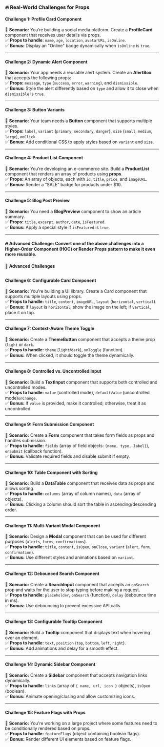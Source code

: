 ### 🔥 **Real-World Challenges for Props**  

#### **Challenge 1: Profile Card Component**  
📌 **Scenario:** You’re building a social media platform. Create a **ProfileCard** component that receives user details via props.  
✅ **Props to handle:** `name`, `age`, `location`, `avatarURL`, `isOnline`.  
✅ **Bonus:** Display an "Online" badge dynamically when `isOnline` is `true`.  

---
#### **Challenge 2: Dynamic Alert Component**  
📌 **Scenario:** Your app needs a reusable alert system. Create an **AlertBox** that accepts the following props:  
✅ **Props:** `message`, `type` (`success`, `error`, `warning`), and `dismissible`.  
✅ **Bonus:** Style the alert differently based on `type` and allow it to close when `dismissible` is `true`.  

---

#### **Challenge 3: Button Variants**  
📌 **Scenario:** Your team needs a **Button** component that supports multiple styles.  
✅ **Props:** `label`, `variant` (`primary`, `secondary`, `danger`), `size` (`small`, `medium`, `large`), `onClick`.  
✅ **Bonus:** Add conditional CSS to apply styles based on `variant` and `size`.  

---

#### **Challenge 4: Product List Component**  
📌 **Scenario:** You’re developing an e-commerce site. Build a **ProductList** component that renders an array of products using **props**.  
✅ **Props:** An array of objects, each with `id`, `title`, `price`, and `imageURL`.  
✅ **Bonus:** Render a “SALE” badge for products under $10.  

---

#### **Challenge 5: Blog Post Preview**  
📌 **Scenario:** You need a **BlogPreview** component to show an article summary.  
✅ **Props:** `title`, `excerpt`, `author`, `date`, `isFeatured`.  
✅ **Bonus:** Apply a special style if `isFeatured` is `true`.  

---

#### 🔥 **Advanced Challenge:** Convert one of the above challenges into a **Higher-Order Component (HOC)** or **Render Props** pattern to make it even more reusable. 
 
 ###
🔴 **Advanced Challenges**
##

#### **Challenge 6:  Configurable Card Component**

📌 **Scenario:** You're building a UI library. Create a Card component that supports multiple layouts using props.  
✅ **Props to handle:** `title`, `content`, `imageURL`, `layout` (`horizontal`, `vertical`).  
✅ **Bonus:** If `layout` is `horizontal`, show the image on the left; if `vertical`, place it on top.

---

#### **Challenge 7:  Context-Aware Theme Toggle**

📌 **Scenario:** Create a **ThemeButton** component that accepts a theme prop (`light` or `dark`.  
✅ **Props to handle:** `theme` (`light`/`dark`), `onToggle` (function).  
✅ **Bonus:** When clicked, it should toggle the theme dynamically.

---

#### **Challenge 8:  Controlled vs. Uncontrolled Input**
📌 **Scenario:** Build a **TextInput** component that supports both controlled and uncontrolled modes.  
✅ **Props to handle:** `value` (controlled mode), `defaultValue` (uncontrolled mode)`onChange`.  
✅ **Bonus:** If `value` is provided, make it controlled; otherwise, treat it as uncontrolled.

---

#### **Challenge 9: Form Submission Component**
📌 **Scenario:** Create a **Form** component that takes form fields as props and handles submission.  
✅ **Props to handle:** `fields` (array of field objects: `{name, type, label}`), `onSubmit` (callback function).  
✅ **Bonus:** Validate required fields and disable submit if empty.

---

#### **Challenge 10: Table Component with Sorting**
📌 **Scenario:** Build a **DataTable** component that receives data as props and allows sorting.  
✅ **Props to handle:** `columns` (array of column names), `data` (array of objects).  
✅ **Bonus:** Clicking a column should sort the table in ascending/descending order.

---

#### **Challenge 11: Multi-Variant Modal Component**
📌 **Scenario:** Design a **Modal** component that can be used for different purposes (`alerts`, `forms`, `confirmations`).  
✅ **Props to handle:** `title`, `content`, `isOpen`, `onClose`, `variant` (`alert`, `form`, `confirmation`).  
✅ **Bonus:** Use different styles and animations based on `variant`.

---

#### **Challenge 12: Debounced Search Component**
📌 **Scenario:** Create a **SearchInput** component that accepts an `onSearch` prop and waits for the user to stop typing before making a request.  
✅ **Props to handle:** `placeholder`, `onSearch` (function), `delay` (debounce time in ms).  
✅ **Bonus:** Use debouncing to prevent excessive API calls.

---

#### **Challenge 13: Configurable Tooltip Component**
📌 **Scenario:** Build a **Tooltip** component that displays text when hovering over an element.  
✅ **Props to handle:** `text`, `position` (`top`, `bottom`, `left`, `right`).  
✅ **Bonus:** Add animations and delay for a smooth effect.

---

#### **Challenge 14: Dynamic Sidebar Component**
📌 **Scenario:** Create a **Sidebar** component that accepts navigation links dynamically.  
✅ **Props to handle:** `links` (array of `{ name, url, icon }` objects), `isOpen` (boolean).  
✅ **Bonus:** Animate opening/closing and allow customizing icons.

---

#### **Challenge 15: Feature Flags with Props**
📌 **Scenario:** You're working on a large project where some features need to be conditionally rendered based on props.   
✅ **Props to handle:** `featureFlags` (object containing boolean flags).   
✅ **Bonus:** Render different UI elements based on feature flags.



